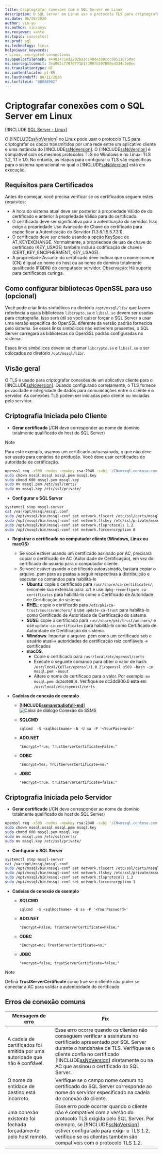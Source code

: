 ```yaml
---
title: Criptografar conexões com o SQL Server em Linux
description: O SQL Server em Linux usa o protocolo TLS para criptografar os dados transmitidos por uma rede entre um aplicativo cliente e uma instância do SQL Server.
ms.date: 06/29/2020
author: vin-yu
ms.author: vinsonyu
ms.reviewer: vanto
ms.topic: conceptual
ms.prod: sql
ms.technology: linux
helpviewer_keywords:
- Linux, encrypted connections
ms.openlocfilehash: 44903475ed2202ba3cc40de388ccc00511075dac
ms.sourcegitcommit: 3ea082c778f6771b17d90fb597680ed334d3e0ec
ms.translationtype: HT
ms.contentlocale: pt-BR
ms.lasthandoff: 08/11/2020
ms.locfileid: "88088902"
---
```

# <a name="encrypting-connections-to-sql-server-on-linux"></a>Criptografar conexões com o SQL Server em Linux

[!INCLUDE [SQL Server - Linux](../includes/applies-to-version/sql-linux.md)]

O [!INCLUDE[ssNoVersion](../includes/ssnoversion-md.md)] no Linux pode usar o protocolo TLS para criptografar os dados transmitidos por uma rede entre um aplicativo cliente e uma instância do [!INCLUDE[ssNoVersion](../includes/ssnoversion-md.md)]. O [!INCLUDE[ssNoVersion](../includes/ssnoversion-md.md)] é compatível com os mesmos protocolos TLS no Windows e no Linux: TLS 1.2, 1.1 e 1.0. No entanto, as etapas para configurar o TLS são específicas para o sistema operacional no qual o [!INCLUDE[ssNoVersion](../includes/ssnoversion-md.md)] está em execução.  

## <a name="requirements-for-certificates"></a>Requisitos para Certificados 
Antes de começar, você precisa verificar se os certificados seguem estes requisitos:
- A hora do sistema atual deve ser posterior à propriedade Válido de do certificado e anterior à propriedade Válido para do certificado.
- O certificado deve ser significativo para a autenticação do servidor. Isso exige a propriedade Uso Avançado de Chave do certificado para especificar a Autenticação do Servidor (1.3.6.1.5.5.7.3.1).
- O certificado deve ser criado usando a opção KeySpec de AT_KEYEXCHANGE. Normalmente, a propriedade de uso de chave do certificado (KEY_USAGE) também inclui a codificação de chaves (CERT_KEY_ENCIPHERMENT_KEY_USAGE).
- A propriedade Assunto do certificado deve indicar que o nome comum (CN) é igual ao nome do host ou ao nome de domínio totalmente qualificado (FQDN) do computador servidor. Observação: Há suporte para certificados curinga.

## <a name="configuring-the-openssl-libraries-for-use-optional"></a>Como configurar bibliotecas OpenSSL para uso (opcional)
Você pode criar links simbólicos no diretório `/opt/mssql/lib/` que fazem referência a quais bibliotecas `libcrypto.so` e `libssl.so` devem ser usadas para criptografia. Isso será útil se você quiser forçar o SQL Server a usar uma versão específica do OpenSSL diferente da versão padrão fornecida pelo sistema. Se esses links simbólicos não estiverem presentes, o SQL Server carregará as bibliotecas do OpenSSL padrão configuradas no sistema.

Esses links simbólicos devem se chamar `libcrypto.so` e `libssl.so` e ser colocados no diretório `/opt/mssql/lib/`.

## <a name="overview"></a>Visão geral
O TLS é usado para criptografar conexões de um aplicativo cliente para o [!INCLUDE[ssNoVersion](../includes/ssnoversion-md.md)]. Quando configurado corretamente, o TLS fornece privacidade e integridade de dados para comunicações entre o cliente e o servidor.  As conexões TLS podem ser iniciadas pelo cliente ou iniciadas pelo servidor. 

## <a name="client-initiated-encryption"></a>Criptografia Iniciada pelo Cliente 
- **Gerar certificado** (/CN deve corresponder ao nome de domínio totalmente qualificado do host do SQL Server)

> [!NOTE]
> Para este exemplo, usamos um certificado autoassinado, o que não deve ser usado para cenários de produção. Você deve usar certificados de autoridade de certificação. 

```bash
openssl req -x509 -nodes -newkey rsa:2048 -subj '/CN=mssql.contoso.com' -keyout mssql.key -out mssql.pem -days 365 
sudo chown mssql:mssql mssql.pem mssql.key 
sudo chmod 600 mssql.pem mssql.key   
sudo mv mssql.pem /etc/ssl/certs/ 
sudo mv mssql.key /etc/ssl/private/ 
```

- **Configurar o SQL Server**

```bash
systemctl stop mssql-server 
cat /var/opt/mssql/mssql.conf 
sudo /opt/mssql/bin/mssql-conf set network.tlscert /etc/ssl/certs/mssql.pem 
sudo /opt/mssql/bin/mssql-conf set network.tlskey /etc/ssl/private/mssql.key 
sudo /opt/mssql/bin/mssql-conf set network.tlsprotocols 1.2 
sudo /opt/mssql/bin/mssql-conf set network.forceencryption 0 
```

- **Registrar o certificado no computador cliente (Windows, Linux ou macOS)**

    -   Se você estiver usando um certificado assinado por AC, precisará copiar o certificado de AC (Autoridade de Certificação), em vez do certificado do usuário para o computador cliente. 
    -   Se você estiver usando o certificado autoassinado, bastará copiar o arquivo .pem para as pastas a seguir respectivas à distribuição e executar os comandos para habilitá-lo 
        - **Ubuntu**: copie o certificado para `/usr/share/ca-certificates/`, renomeie sua extensão para .crt e use `dpkg-reconfigure ca-certificates` para habilitá-lo como o Certificado de Autoridade de Certificação do sistema. 
        - **RHEL**: copie o certificado para `/etc/pki/ca-trust/source/anchors/` e use `update-ca-trust` para habilitá-lo como Certificado de Autoridade de Certificação do sistema.
        - **SUSE**: copie o certificado para `/usr/share/pki/trust/anchors/` e use `update-ca-certificates` para habilitá-lo como Certificado de Autoridade de Certificação do sistema.
        - **Windows**:  Importar o arquivo .pem como um certificado sob o usuário atual-> autoridades de certificação raiz confiáveis -> certificados
        - **macOS**: 
           - Copie o certificado para `/usr/local/etc/openssl/certs`
           - Execute o seguinte comando para obter o valor de hash: `/usr/local/Cellar/openssl/1.0.2l/openssl x509 -hash -in mssql.pem -noout`
           - Altere o nome do certificado para o valor. Por exemplo: `mv mssql.pem dc2dd900.0`. Verifique se dc2dd900.0 está em `/usr/local/etc/openssl/certs`
    
-   **Cadeias de conexão de exemplo** 

    - **[!INCLUDE[ssmanstudiofull-md](../includes/ssmanstudiofull-md.md)]**   
  ![Caixa de diálogo Conexão do SSMS](media/sql-server-linux-encrypted-connections/ssms-encrypt-connection.png "caixa de diálogo de conexão do SSMS")  
  
    - **SQLCMD** 

        `sqlcmd  -S <sqlhostname> -N -U sa -P '<YourPassword>'`

    - **ADO.NET** 

        `"Encrypt=True; TrustServerCertificate=False;"`

    - **ODBC** 

        `"Encrypt=Yes; TrustServerCertificate=no;"`

    - **JDBC** 

        `"encrypt=true; trustServerCertificate=false;"`

## <a name="server-initiated-encryption"></a>Criptografia Iniciada pelo Servidor 

- **Gerar certificado** (/CN deve corresponder ao nome de domínio totalmente qualificado do host do SQL Server)

```bash
openssl req -x509 -nodes -newkey rsa:2048 -subj '/CN=mssql.contoso.com' -keyout mssql.key -out mssql.pem -days 365 
sudo chown mssql:mssql mssql.pem mssql.key 
sudo chmod 600 mssql.pem mssql.key   
sudo mv mssql.pem /etc/ssl/certs/ 
sudo mv mssql.key /etc/ssl/private/ 
```

- **Configurar o SQL Server**

```bash
systemctl stop mssql-server 
cat /var/opt/mssql/mssql.conf 
sudo /opt/mssql/bin/mssql-conf set network.tlscert /etc/ssl/certs/mssql.pem 
sudo /opt/mssql/bin/mssql-conf set network.tlskey /etc/ssl/private/mssql.key 
sudo /opt/mssql/bin/mssql-conf set network.tlsprotocols 1.2 
sudo /opt/mssql/bin/mssql-conf set network.forceencryption 1 
```

-   **Cadeias de conexão de exemplo** 

    - **SQLCMD**

        `sqlcmd  -S <sqlhostname> -U sa -P '<YourPassword>'`

    - **ADO.NET** 

        `"Encrypt=False; TrustServerCertificate=False;"`

    - **ODBC** 

        `"Encrypt=no; TrustServerCertificate=no;"`

    - **JDBC** 

        `"encrypt=false; trustServerCertificate=false;"`

> [!NOTE]
> Defina **TrustServerCertificate** como true se o cliente não puder se conectar à AC para validar a autenticidade do certificado

## <a name="common-connection-errors"></a>Erros de conexão comuns  

|Mensagem de erro |Fix |
|--- |--- |
|A cadeia de certificados foi emitida por uma autoridade que não é confiável.  |Esse erro ocorre quando os clientes não conseguem verificar a assinatura no certificado apresentado por SQL Server durante o handshake de TLS. Verifique se o cliente confia no certificado [!INCLUDE[ssNoVersion](../includes/ssnoversion-md.md)] diretamente ou na AC que assinou o certificado do SQL Server. |
|O nome da entidade de destino está incorreto.  |Verifique se o campo nome comum no certificado do SQL Server corresponde ao nome do servidor especificado na cadeia de conexão do cliente. |  
|uma conexão existente foi fechada forçadamente pelo host remoto. |Esse erro pode ocorrer quando o cliente não é compatível com a versão do protocolo TLS exigida pelo SQL Server. Por exemplo, se [!INCLUDE[ssNoVersion](../includes/ssnoversion-md.md)] estiver configurado para exigir o TLS 1.2, verifique se os clientes também são compatíveis com o protocolo TLS 1.2. |
| | |   
